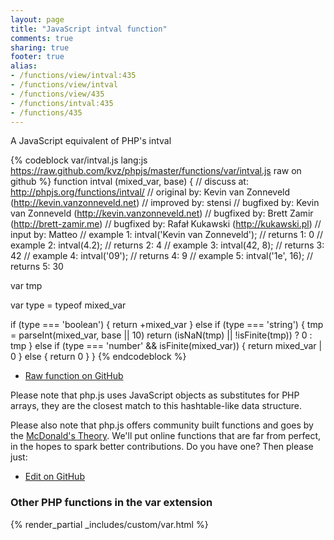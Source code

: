 ```yaml
---
layout: page
title: "JavaScript intval function"
comments: true
sharing: true
footer: true
alias:
- /functions/view/intval:435
- /functions/view/intval
- /functions/view/435
- /functions/intval:435
- /functions/435
---
```

<!-- Generated by Rakefile:build -->
A JavaScript equivalent of PHP's intval

{% codeblock var/intval.js lang:js https://raw.github.com/kvz/phpjs/master/functions/var/intval.js raw on github %}
function intval (mixed_var, base) {
  //  discuss at: http://phpjs.org/functions/intval/
  // original by: Kevin van Zonneveld (http://kevin.vanzonneveld.net)
  // improved by: stensi
  // bugfixed by: Kevin van Zonneveld (http://kevin.vanzonneveld.net)
  // bugfixed by: Brett Zamir (http://brett-zamir.me)
  // bugfixed by: Rafał Kukawski (http://kukawski.pl)
  //    input by: Matteo
  //   example 1: intval('Kevin van Zonneveld');
  //   returns 1: 0
  //   example 2: intval(4.2);
  //   returns 2: 4
  //   example 3: intval(42, 8);
  //   returns 3: 42
  //   example 4: intval('09');
  //   returns 4: 9
  //   example 5: intval('1e', 16);
  //   returns 5: 30

  var tmp

  var type = typeof mixed_var

  if (type === 'boolean') {
    return +mixed_var
  } else if (type === 'string') {
    tmp = parseInt(mixed_var, base || 10)
    return (isNaN(tmp) || !isFinite(tmp)) ? 0 : tmp
  } else if (type === 'number' && isFinite(mixed_var)) {
    return mixed_var | 0
  } else {
    return 0
  }
}
{% endcodeblock %}

 - [Raw function on GitHub](https://github.com/kvz/phpjs/blob/master/functions/var/intval.js)

Please note that php.js uses JavaScript objects as substitutes for PHP arrays, they are 
the closest match to this hashtable-like data structure. 

Please also note that php.js offers community built functions and goes by the 
[McDonald's Theory](https://medium.com/what-i-learned-building/9216e1c9da7d). We'll put online 
functions that are far from perfect, in the hopes to spark better contributions. 
Do you have one? Then please just: 

 - [Edit on GitHub](https://github.com/kvz/phpjs/edit/master/functions/var/intval.js)


### Other PHP functions in the var extension
{% render_partial _includes/custom/var.html %}
